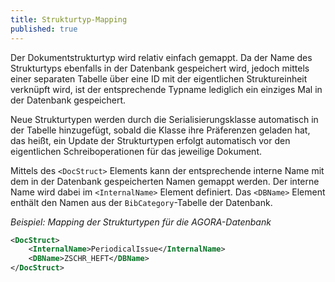 ```yaml
---
title: Strukturtyp-Mapping
published: true
---
```


Der Dokumentstrukturtyp wird relativ einfach gemappt. Da der Name des Strukturtyps ebenfalls in der Datenbank gespeichert wird, jedoch mittels einer separaten Tabelle über eine ID mit der eigentlichen Struktureinheit verknüpft wird, ist der entsprechende Typname lediglich ein einziges Mal in der Datenbank gespeichert.

Neue Strukturtypen werden durch die Serialisierungsklasse automatisch in der Tabelle hinzugefügt, sobald die Klasse ihre Präferenzen geladen hat, das heißt, ein Update der Strukturtypen erfolgt automatisch vor den eigentlichen Schreiboperationen für das jeweilige Dokument.

Mittels des `<DocStruct>` Elements kann der entsprechende interne Name mit dem in der Datenbank gespeicherten Namen gemappt werden. Der interne Name wird dabei im `<InternalName>` Element definiert. Das `<DBName>` Element enthält den Namen aus der `BibCategory`-Tabelle der Datenbank.

_Beispiel: Mapping der Strukturtypen für die AGORA-Datenbank_

```xml
<DocStruct>
    <InternalName>PeriodicalIssue</InternalName>
    <DBName>ZSCHR_HEFT</DBName>
</DocStruct>
```

